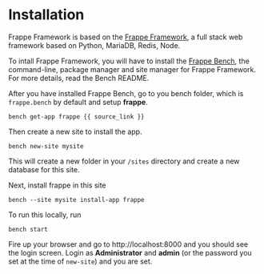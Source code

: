 <!-- title: Frappe Framework Installation -->

# Installation

Frappe Framework is based on the <a href="https://frappe.io">Frappe Framework</a>, a full stack web framework based on Python, MariaDB, Redis, Node.

To intall Frappe Framework, you will have to install the <a href="https://github.com/frappe/bench">Frappe Bench</a>, the command-line, package manager and site manager for Frappe Framework. For more details, read the Bench README.

After you have installed Frappe Bench, go to you bench folder, which is     `frappe.bench` by default and setup **frappe**.

    bench get-app frappe {{ source_link }}

Then create a new site to install the app.

    bench new-site mysite

This will create a new folder in your `/sites` directory and create a new database for this site.

Next, install frappe in this site

    bench --site mysite install-app frappe

To run this locally, run

    bench start

Fire up your browser and go to http://localhost:8000 and you should see the login screen. Login as **Administrator** and **admin** (or the password you set at the time of `new-site`) and you are set.

<!-- jinja -->
<!-- autodoc -->